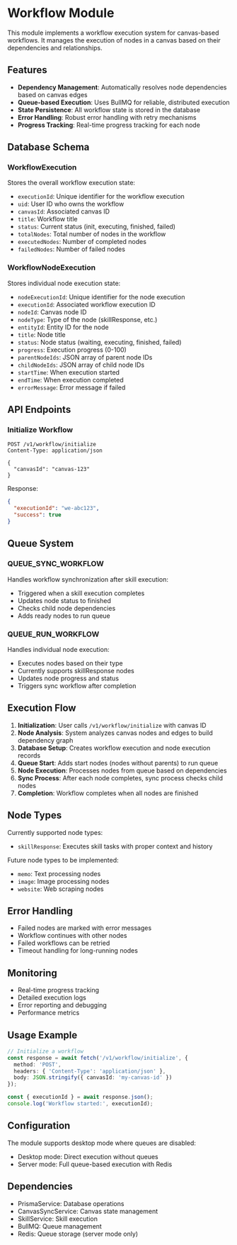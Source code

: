 # Workflow Module

This module implements a workflow execution system for canvas-based workflows. It manages the execution of nodes in a canvas based on their dependencies and relationships.

## Features

- **Dependency Management**: Automatically resolves node dependencies based on canvas edges
- **Queue-based Execution**: Uses BullMQ for reliable, distributed execution
- **State Persistence**: All workflow state is stored in the database
- **Error Handling**: Robust error handling with retry mechanisms
- **Progress Tracking**: Real-time progress tracking for each node

## Database Schema

### WorkflowExecution
Stores the overall workflow execution state:
- `executionId`: Unique identifier for the workflow execution
- `uid`: User ID who owns the workflow
- `canvasId`: Associated canvas ID
- `title`: Workflow title
- `status`: Current status (init, executing, finished, failed)
- `totalNodes`: Total number of nodes in the workflow
- `executedNodes`: Number of completed nodes
- `failedNodes`: Number of failed nodes

### WorkflowNodeExecution
Stores individual node execution state:
- `nodeExecutionId`: Unique identifier for the node execution
- `executionId`: Associated workflow execution ID
- `nodeId`: Canvas node ID
- `nodeType`: Type of the node (skillResponse, etc.)
- `entityId`: Entity ID for the node
- `title`: Node title
- `status`: Node status (waiting, executing, finished, failed)
- `progress`: Execution progress (0-100)
- `parentNodeIds`: JSON array of parent node IDs
- `childNodeIds`: JSON array of child node IDs
- `startTime`: When execution started
- `endTime`: When execution completed
- `errorMessage`: Error message if failed

## API Endpoints

### Initialize Workflow
```http
POST /v1/workflow/initialize
Content-Type: application/json

{
  "canvasId": "canvas-123"
}
```

Response:
```json
{
  "executionId": "we-abc123",
  "success": true
}
```

## Queue System

### QUEUE_SYNC_WORKFLOW
Handles workflow synchronization after skill execution:
- Triggered when a skill execution completes
- Updates node status to finished
- Checks child node dependencies
- Adds ready nodes to run queue

### QUEUE_RUN_WORKFLOW
Handles individual node execution:
- Executes nodes based on their type
- Currently supports skillResponse nodes
- Updates node progress and status
- Triggers sync workflow after completion

## Execution Flow

1. **Initialization**: User calls `/v1/workflow/initialize` with canvas ID
2. **Node Analysis**: System analyzes canvas nodes and edges to build dependency graph
3. **Database Setup**: Creates workflow execution and node execution records
4. **Queue Start**: Adds start nodes (nodes without parents) to run queue
5. **Node Execution**: Processes nodes from queue based on dependencies
6. **Sync Process**: After each node completes, sync process checks child nodes
7. **Completion**: Workflow completes when all nodes are finished

## Node Types

Currently supported node types:
- `skillResponse`: Executes skill tasks with proper context and history

Future node types to be implemented:
- `memo`: Text processing nodes
- `image`: Image processing nodes
- `website`: Web scraping nodes

## Error Handling

- Failed nodes are marked with error messages
- Workflow continues with other nodes
- Failed workflows can be retried
- Timeout handling for long-running nodes

## Monitoring

- Real-time progress tracking
- Detailed execution logs
- Error reporting and debugging
- Performance metrics

## Usage Example

```typescript
// Initialize a workflow
const response = await fetch('/v1/workflow/initialize', {
  method: 'POST',
  headers: { 'Content-Type': 'application/json' },
  body: JSON.stringify({ canvasId: 'my-canvas-id' })
});

const { executionId } = await response.json();
console.log('Workflow started:', executionId);
```

## Configuration

The module supports desktop mode where queues are disabled:
- Desktop mode: Direct execution without queues
- Server mode: Full queue-based execution with Redis

## Dependencies

- PrismaService: Database operations
- CanvasSyncService: Canvas state management
- SkillService: Skill execution
- BullMQ: Queue management
- Redis: Queue storage (server mode only) 